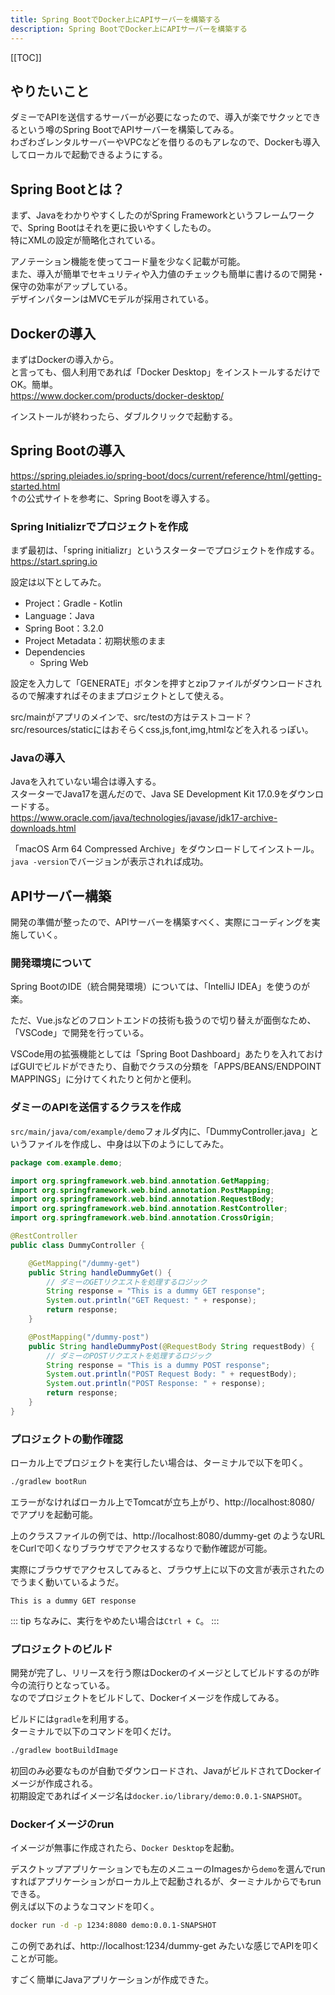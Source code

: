```yaml
---
title: Spring BootでDocker上にAPIサーバーを構築する
description: Spring BootでDocker上にAPIサーバーを構築する
---
```


[[TOC]]

## やりたいこと
ダミーでAPIを送信するサーバーが必要になったので、導入が楽でサクッとできるという噂のSpring BootでAPIサーバーを構築してみる。  
わざわざレンタルサーバーやVPCなどを借りるのもアレなので、Dockerも導入してローカルで起動できるようにする。


## Spring Bootとは？
まず、JavaをわかりやすくしたのがSpring Frameworkというフレームワークで、Spring Bootはそれを更に扱いやすくしたもの。  
特にXMLの設定が簡略化されている。  
  
アノテーション機能を使ってコード量を少なく記載が可能。  
また、導入が簡単でセキュリティや入力値のチェックも簡単に書けるので開発・保守の効率がアップしている。  
デザインパターンはMVCモデルが採用されている。


## Dockerの導入
まずはDockerの導入から。  
と言っても、個人利用であれば「Docker Desktop」をインストールするだけでOK。簡単。  
https://www.docker.com/products/docker-desktop/  
  
インストールが終わったら、ダブルクリックで起動する。


## Spring Bootの導入
https://spring.pleiades.io/spring-boot/docs/current/reference/html/getting-started.html  
↑の公式サイトを参考に、Spring Bootを導入する。  

### Spring Initializrでプロジェクトを作成
まず最初は、「spring initializr」というスターターでプロジェクトを作成する。  
https://start.spring.io  
  
設定は以下としてみた。  
* Project：Gradle - Kotlin
* Language：Java
* Spring Boot：3.2.0
* Project Metadata：初期状態のまま
* Dependencies
    * Spring Web

設定を入力して「GENERATE」ボタンを押すとzipファイルがダウンロードされるので解凍すればそのままプロジェクトとして使える。  

src/mainがアプリのメインで、src/testの方はテストコード？  
src/resources/staticにはおそらくcss,js,font,img,htmlなどを入れるっぽい。


### Javaの導入
Javaを入れていない場合は導入する。  
スターターでJava17を選んだので、Java SE Development Kit 17.0.9をダウンロードする。  
https://www.oracle.com/java/technologies/javase/jdk17-archive-downloads.html  

「macOS Arm 64 Compressed Archive」をダウンロードしてインストール。  
`java -version`でバージョンが表示されれば成功。


## APIサーバー構築
開発の準備が整ったので、APIサーバーを構築すべく、実際にコーディングを実施していく。


### 開発環境について
Spring BootのIDE（統合開発環境）については、「IntelliJ IDEA」を使うのが楽。  
  
ただ、Vue.jsなどのフロントエンドの技術も扱うので切り替えが面倒なため、「VSCode」で開発を行っている。  
  
VSCode用の拡張機能としては「Spring Boot Dashboard」あたりを入れておけばGUIでビルドができたり、自動でクラスの分類を「APPS/BEANS/ENDPOINT MAPPINGS」に分けてくれたりと何かと便利。  


### ダミーのAPIを送信するクラスを作成
`src/main/java/com/example/demo`フォルダ内に、「DummyController.java」というファイルを作成し、中身は以下のようにしてみた。  
  
```java
package com.example.demo;

import org.springframework.web.bind.annotation.GetMapping;
import org.springframework.web.bind.annotation.PostMapping;
import org.springframework.web.bind.annotation.RequestBody;
import org.springframework.web.bind.annotation.RestController;
import org.springframework.web.bind.annotation.CrossOrigin;

@RestController
public class DummyController {

    @GetMapping("/dummy-get")
    public String handleDummyGet() {
        // ダミーのGETリクエストを処理するロジック
        String response = "This is a dummy GET response";
        System.out.println("GET Request: " + response);
        return response;
    }

    @PostMapping("/dummy-post")
    public String handleDummyPost(@RequestBody String requestBody) {
        // ダミーのPOSTリクエストを処理するロジック
        String response = "This is a dummy POST response";
        System.out.println("POST Request Body: " + requestBody);
        System.out.println("POST Response: " + response);
        return response;
    }
}
```


### プロジェクトの動作確認
ローカル上でプロジェクトを実行したい場合は、ターミナルで以下を叩く。  
  
```zsh
./gradlew bootRun
```

エラーがなければローカル上でTomcatが立ち上がり、http://localhost:8080/ でアプリを起動可能。  
  
上のクラスファイルの例では、http://localhost:8080/dummy-get のようなURLをCurlで叩くなりブラウザでアクセスするなりで動作確認が可能。  
  
実際にブラウザでアクセスしてみると、ブラウザ上に以下の文言が表示されたのでうまく動いているようだ。

```
This is a dummy GET response
```

::: tip
ちなみに、実行をやめたい場合は`Ctrl + C`。
:::


### プロジェクトのビルド
開発が完了し、リリースを行う際はDockerのイメージとしてビルドするのが昨今の流行りとなっている。  
なのでプロジェクトをビルドして、Dockerイメージを作成してみる。  
  
ビルドには`gradle`を利用する。  
ターミナルで以下のコマンドを叩くだけ。  
  
```zsh
./gradlew bootBuildImage
```
  
初回のみ必要なものが自動でダウンロードされ、JavaがビルドされてDockerイメージが作成される。  
初期設定であればイメージ名は`docker.io/library/demo:0.0.1-SNAPSHOT`。  


### Dockerイメージのrun
イメージが無事に作成されたら、`Docker Desktop`を起動。  
  
デスクトップアプリケーションでも左のメニューのImagesから`demo`を選んでrunすればアプリケーションがローカル上で起動されるが、ターミナルからでもrunできる。    
例えば以下のようなコマンドを叩く。  

```zsh
docker run -d -p 1234:8080 demo:0.0.1-SNAPSHOT
```

この例であれば、http://localhost:1234/dummy-get みたいな感じでAPIを叩くことが可能。
  
すごく簡単にJavaアプリケーションが作成できた。  
